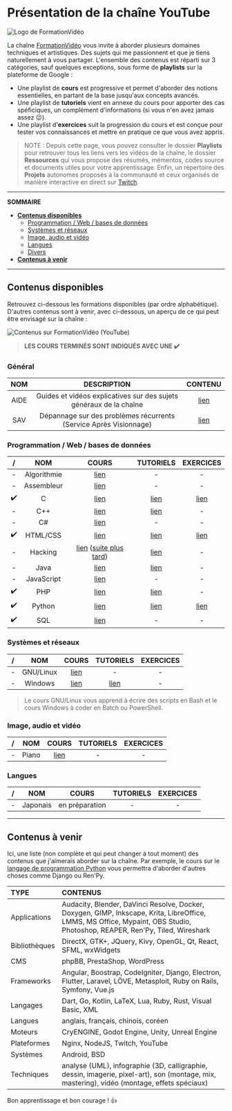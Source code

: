 # Présentation de la chaîne YouTube

![Logo de FormationVidéo](https://nsa40.casimages.com/img/2019/10/10/191010123344352794.png)

La chaîne [FormationVidéo](https://www.youtube.com/formationvideo8) vous invite à aborder plusieurs domaines techniques et artistiques. Des sujets qui me passionnent et que je tiens naturellement à vous partager. L'ensemble des contenus est réparti sur 3 catégories, sauf quelques exceptions, sous forme de **playlists** sur la plateforme de Google :

+ Une playlist de **cours** est progressive et permet d'aborder des notions essentielles, en partant de la base jusqu'aux concepts avancés.
+ Une playlist de **tutoriels** vient en annexe du cours pour apporter des cas spéficiques, un complément d'informations (si vous n'en avez jamais assez 😉).
+ Une playlist d'**exercices** suit la progression du cours et est conçue pour tester vos connaissances et mettre en pratique ce que vous avez appris.

> NOTE : Depuis cette page, vous pouvez consulter le dossier **Playlists** pour retrouver tous les liens vers les vidéos de la chaîne, le dossier **Ressources** qui vous propose des résumés, mémentos, codes source et documents utiles pour votre apprentissage. Enfin, un répertoire des **Projets** autonomes proposés à la communauté et ceux organisés de manière interactive en direct sur [Twitch](https://www.twitch.tv/jachampagne).

---

**SOMMAIRE**
+ [**Contenus disponibles**](#contenus-disponibles)
  + [Programmation / Web / bases de données](#programmation--web--bases-de-données)
  + [Systèmes et réseaux](#systèmes-et-réseaux)
  + [Image, audio et vidéo](#image-audio-et-vidéo)
  + [Langues](#langues)
  + [Divers](#divers)
+ [**Contenus à venir**](#contenus-à-venir)

---

## Contenus disponibles

Retrouvez ci-dessous les formations disponibles (par ordre alphabétique). D'autres contenus sont à venir, avec ci-dessous, un aperçu de ce qui peut être envisagé sur la chaîne :

![Contenus sur FormationVidéo (YouTube)](https://nsa40.casimages.com/img/2019/03/26/190326015623131775.png)

> **LES COURS TERMINÉS SONT INDIQUÉS AVEC UNE ✔️**

### Général

|NOM|DESCRIPTION|CONTENU|
|:--:|:--:|:--:|
|AIDE|Guides et vidéos explicatives sur des sujets généraux de la chaîne|[lien](https://github.com/jasonchampagne/FormationVideo/blob/master/Playlists/aide.md)|
|SAV|Dépannage sur des problèmes récurrents (Service Après Visionnage)|[lien](https://github.com/jasonchampagne/FormationVideo/blob/master/Playlists/sav.md)|

### Programmation / Web / bases de données

|/|NOM|COURS|TUTORIELS|EXERCICES|
|:--:|:--:|:--:|:--:|:--:|
|-|Algorithmie|[lien](https://github.com/jasonchampagne/FormationVideo/blob/master/Playlists/algorithmie-cours.md)|-|-|
|-|Assembleur|[lien](https://github.com/jasonchampagne/FormationVideo/blob/master/Playlists/assembleur-cours.md)|-|-|
|✔️|C|[lien](https://github.com/jasonchampagne/FormationVideo/blob/master/Playlists/c-cours.md)|[lien](https://github.com/jasonchampagne/FormationVideo/blob/master/Playlists/c-tutoriels.md)|[lien](https://github.com/jasonchampagne/FormationVideo/blob/master/Playlists/c-exercices.md)|
|-|C++|[lien](https://github.com/jasonchampagne/FormationVideo/blob/master/Playlists/cpp-cours.md)|[lien](https://github.com/jasonchampagne/FormationVideo/blob/master/Playlists/cpp-tutoriels.md)|-|
|-|C#|[lien](https://github.com/jasonchampagne/FormationVideo/blob/master/Playlists/csharp-cours.md)|-|-|
|✔️|HTML/CSS|[lien](https://github.com/jasonchampagne/FormationVideo/blob/master/Playlists/html-css-cours.md)|[lien](https://github.com/jasonchampagne/FormationVideo/blob/master/Playlists/html-css-tutoriels.md)|[lien](https://github.com/jasonchampagne/FormationVideo/blob/master/Playlists/html-css-exercices.md)|
|-|Hacking|[lien](https://github.com/jasonchampagne/FormationVideo/blob/master/Playlists/hacking-cours.md) ([suite plus tard](https://jasonchampagne.fr/issou.html))|[lien](https://github.com/jasonchampagne/FormationVideo/blob/master/Playlists/hacking-tutoriels.md)|-|
|-|Java|[lien](https://github.com/jasonchampagne/FormationVideo/blob/master/Playlists/java-cours.md)|[lien](https://github.com/jasonchampagne/FormationVideo/blob/master/Playlists/java-tutoriels.md)|-|
|-|JavaScript|[lien](https://github.com/jasonchampagne/FormationVideo/blob/master/Playlists/javascript-cours.md)|-|-|
|✔️|PHP|[lien](https://github.com/jasonchampagne/FormationVideo/blob/master/Playlists/php-cours.md) | [lien](https://github.com/jasonchampagne/FormationVideo/blob/master/Playlists/php-tutoriels.md)|-|
|✔️|Python|[lien](https://github.com/jasonchampagne/FormationVideo/blob/master/Playlists/python-cours.md)|[lien](https://github.com/jasonchampagne/FormationVideo/blob/master/Playlists/python-tutoriels.md)|[lien](https://github.com/jasonchampagne/FormationVideo/blob/master/Playlists/python-exercices.md)|
|✔️|SQL|[lien](https://github.com/jasonchampagne/FormationVideo/blob/master/Playlists/sql-cours.md)|-|-|

### Systèmes et réseaux

|/|NOM|COURS|TUTORIELS|EXERCICES|
|:--:|:--:|:--:|:--:|:--:|
|-|GNU/Linux|[lien](https://github.com/jasonchampagne/FormationVideo/blob/master/Playlists/gnu-linux-cours.md)|-|-|
|-|Windows|[lien](https://github.com/jasonchampagne/FormationVideo/blob/master/Playlists/windows-cours.md)|[lien](https://github.com/jasonchampagne/FormationVideo/blob/master/Playlists/windows-tutoriels.md)|-|

> Le cours GNU/Linux vous apprend à écrire des scripts en Bash et le cours Windows à coder en Batch ou PowerShell.

### Image, audio et vidéo

|/|NOM|COURS|TUTORIELS|EXERCICES|
|:--:|:--:|:--:|:--:|:--:|
|-|Piano|[lien](https://github.com/jasonchampagne/FormationVideo/blob/master/Playlists/piano-cours.md)|-|-|

### Langues

|/|NOM|COURS|TUTORIELS|EXERCICES|
|:--:|:--:|:--:|:--:|:--:|
|-|Japonais|en préparation|-|-|

---

## Contenus à venir

Ici, une liste (non complète et qui peut changer à tout moment) des contenus que j'aimerais aborder sur la chaîne. Par exemple, le cours sur le [langage de programmation Python](https://www.youtube.com/playlist?list=PLrSOXFDHBtfHg8fWBd7sKPxEmahwyVBkC) vous permettra d'aborder d'autres choses comme Django ou Ren'Py.

|TYPE|CONTENUS|
|:--|:--|
|Applications|Audacity, Blender, DaVinci Resolve, Docker, Doxygen, GIMP, Inkscape, Krita, LibreOffice, LMMS, MS Office, Mypaint, OBS Studio, Photoshop, REAPER, Ren'Py, Tiled, Wireshark|
|Bibliothèques|DirectX, GTK+, JQuery, Kivy, OpenGL, Qt, React, SFML, wxWidgets|
|CMS|phpBB, PrestaShop, WordPress|
|Frameworks|Angular, Boostrap, CodeIgniter, Django, Electron, Flutter, Laravel, LÖVE, Metasploit, Ruby on Rails, Symfony, Vue.js|
|Langages|Dart, Go, Kotlin, LaTeX, Lua, Ruby, Rust, Visual Basic, XML|
|Langues|anglais, français, chinois, coréen|
|Moteurs|CryENGINE, Godot Engine, Unity, Unreal Engine|
|Plateformes|Nginx, NodeJS, Twitch, YouTube|
|Systèmes|Android, BSD|
|Techniques|analyse (UML), infographie (3D, calligraphie, dessin, imagerie, pixel-art), son (montage, mix, mastering), vidéo (montage, effets spéciaux)|

Bon apprentissage et bon courage ! 👍
